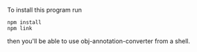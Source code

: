 To install this program run

```
npm install
npm link
```

then you'll be able to use obj-annotation-converter from a shell.
